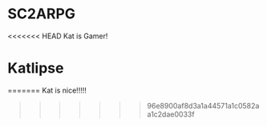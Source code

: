 # SC2ARPG
<<<<<<< HEAD
Kat is Gamer!


# Katlipse
=======
Kat is nice!!!!!
>>>>>>> 96e8900af8d3a1a44571a1c0582aa1c2dae0033f
